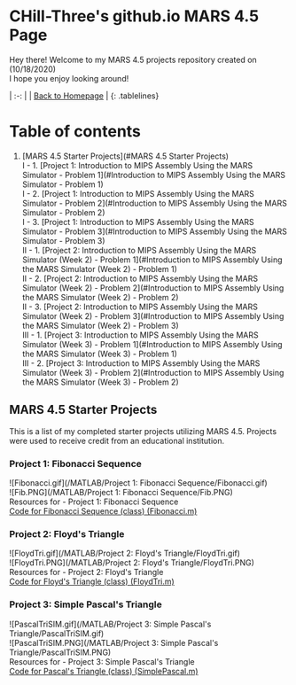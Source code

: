 <!-- Quick Notes -->
<!-- 1). To break lines: do two spaces after the line or do <br/> -->

<!-- Title -->
# CHill-Three's github.io MARS 4.5 Page
Hey there! Welcome to my MARS 4.5 projects repository created on (10/18/2020)<br/>
I hope you enjoy looking around!<br/>
<!-- Table of Contents (TITLES) -->

<!-- Home Button (Home) -->
<style>
.tablelines table, .tablelines td, .tablelines th {
        border: 2px solid black;
        }
</style>
| :-: |
| [Back to Homepage](https://chill-three.github.io/) |
{: .tablelines}

# Table of contents
1. [MARS 4.5 Starter Projects](#MARS 4.5 Starter Projects)<br/>
  I - 1. [Project 1: Introduction to MIPS Assembly Using the MARS Simulator - Problem 1](#Introduction to MIPS Assembly Using the MARS Simulator - Problem 1)<br/>
  I - 2. [Project 1: Introduction to MIPS Assembly Using the MARS Simulator - Problem 2](#Introduction to MIPS Assembly Using the MARS Simulator - Problem 2)<br/>
  I - 3. [Project 1: Introduction to MIPS Assembly Using the MARS Simulator - Problem 3](#Introduction to MIPS Assembly Using the MARS Simulator - Problem 3)<br/>
  II - 1. [Project 2: Introduction to MIPS Assembly Using the MARS Simulator (Week 2) - Problem 1](#Introduction to MIPS Assembly Using the MARS Simulator (Week 2) - Problem 1)<br/>
  II - 2. [Project 2: Introduction to MIPS Assembly Using the MARS Simulator (Week 2) - Problem 2](#Introduction to MIPS Assembly Using the MARS Simulator (Week 2) - Problem 2)<br/>
  II - 3. [Project 2: Introduction to MIPS Assembly Using the MARS Simulator (Week 2) - Problem 3](#Introduction to MIPS Assembly Using the MARS Simulator (Week 2) - Problem 3)<br/>
  III - 1. [Project 3: Introduction to MIPS Assembly Using the MARS Simulator (Week 3) - Problem 1](#Introduction to MIPS Assembly Using the MARS Simulator (Week 3) - Problem 1)<br/>
  III - 2. [Project 3: Introduction to MIPS Assembly Using the MARS Simulator (Week 3) - Problem 2](#Introduction to MIPS Assembly Using the MARS Simulator (Week 3) - Problem 2)<br/>
<!-- Table of Contents (BODY) -->

<!-- MARS 4.5 Starter Projects -->
## MARS 4.5 Starter Projects <a name="MATLAB Starter Projects"></a>
This is a list of my completed starter projects utilizing MARS 4.5. Projects were used to receive credit from an educational institution.

<!-- Project 1: Fibonacci Sequence (SUB-PARA) -->
### Project 1: Fibonacci Sequence <a name="Project 1: Fibonacci Sequence"></a>
![Fibonacci.gif](/MATLAB/Project 1: Fibonacci Sequence/Fibonacci.gif)<br/>
![Fib.PNG](/MATLAB/Project 1: Fibonacci Sequence/Fib.PNG)<br/>
Resources for - Project 1: Fibonacci Sequence<br/>
[Code for Fibonacci Sequence (class) (Fibonacci.m)](https://github.com/CHill-Three/matlab.github.io/blob/master/MATLAB/Project%201:%20Fibonacci%20Sequence/Fibonacci.m)<br/>

<!-- Project 2: Floyd's Triangle (SUB-PARA) -->
### Project 2: Floyd's Triangle <a name="Project 2: Floyd's Triangle"></a>
![FloydTri.gif](/MATLAB/Project 2: Floyd's Triangle/FloydTri.gif)<br/>
![FloydTri.PNG](/MATLAB/Project 2: Floyd's Triangle/FloydTri.PNG)<br/>
Resources for - Project 2: Floyd's Triangle<br/>
[Code for Floyd's Triangle (class) (FloydTri.m)](https://github.com/CHill-Three/matlab.github.io/blob/master/MATLAB/Project%202:%20Floyd's%20Triangle/FloydTri.m)<br/>

<!-- Project 3: Simple Pascal's Triangle (SUB-PARA) -->
### Project 3: Simple Pascal's Triangle <a name="Project 3: Simple Pascal's Triangle"></a>
![PascalTriSIM.gif](/MATLAB/Project 3: Simple Pascal's Triangle/PascalTriSIM.gif)<br/>
![PascalTriSIM.PNG](/MATLAB/Project 3: Simple Pascal's Triangle/PascalTriSIM.PNG)<br/>
Resources for - Project 3: Simple Pascal's Triangle<br/>
[Code for Pascal's Triangle (class) (SimplePascal.m)](https://github.com/CHill-Three/matlab.github.io/blob/master/MATLAB/Project%203:%20Simple%20Pascal's%20Triangle/SimplePascal.m)<br/>

